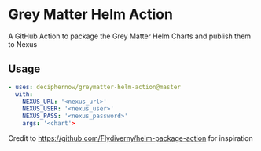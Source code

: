 # Grey Matter Helm Action

A GitHub Action to package the Grey Matter Helm Charts and publish them to Nexus

## Usage

```yaml
- uses: deciphernow/greymatter-helm-action@master
  with:
    NEXUS_URL: '<nexus_url>'
    NEXUS_USER: '<nexus_user>'
    NEXUS_PASS: '<nexus_password>'
    args: '<chart'>
```

Credit to https://github.com/Flydiverny/helm-package-action for inspiration

